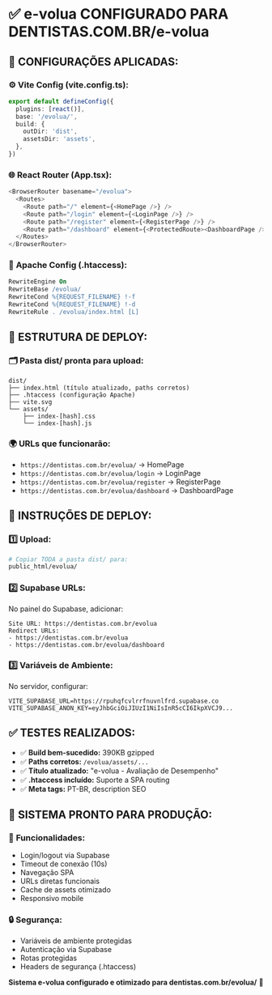 # ✅ e-volua CONFIGURADO PARA DENTISTAS.COM.BR/e-volua

## 🎯 **CONFIGURAÇÕES APLICADAS:**

### ⚙️ **Vite Config (vite.config.ts):**

```typescript
export default defineConfig({
  plugins: [react()],
  base: '/evolua/',
  build: {
    outDir: 'dist',
    assetsDir: 'assets',
  },
})
```

### 🌐 **React Router (App.tsx):**

```typescript
<BrowserRouter basename="/evolua">
  <Routes>
    <Route path="/" element={<HomePage />} />
    <Route path="/login" element={<LoginPage />} />
    <Route path="/register" element={<RegisterPage />} />
    <Route path="/dashboard" element={<ProtectedRoute><DashboardPage /></ProtectedRoute>} />
  </Routes>
</BrowserRouter>
```

### 🔧 **Apache Config (.htaccess):**

```apache
RewriteEngine On
RewriteBase /evolua/
RewriteCond %{REQUEST_FILENAME} !-f
RewriteCond %{REQUEST_FILENAME} !-d
RewriteRule . /evolua/index.html [L]
```

## 📁 **ESTRUTURA DE DEPLOY:**

### 🗂️ **Pasta dist/ pronta para upload:**

```text
dist/
├── index.html (título atualizado, paths corretos)
├── .htaccess (configuração Apache)
├── vite.svg
└── assets/
    ├── index-[hash].css
    └── index-[hash].js
```

### 🌍 **URLs que funcionarão:**

- `https://dentistas.com.br/evolua/` → HomePage
- `https://dentistas.com.br/evolua/login` → LoginPage  
- `https://dentistas.com.br/evolua/register` → RegisterPage
- `https://dentistas.com.br/evolua/dashboard` → DashboardPage

## 🚀 **INSTRUÇÕES DE DEPLOY:**

### 1️⃣ **Upload:**

```bash
# Copiar TODA a pasta dist/ para:
public_html/evolua/
```

### 2️⃣ **Supabase URLs:**

No painel do Supabase, adicionar:

```text
Site URL: https://dentistas.com.br/evolua
Redirect URLs: 
- https://dentistas.com.br/evolua
- https://dentistas.com.br/evolua/dashboard
```

### 3️⃣ **Variáveis de Ambiente:**

No servidor, configurar:

```env
VITE_SUPABASE_URL=https://rpuhqfcvlrrfnuvnlfrd.supabase.co
VITE_SUPABASE_ANON_KEY=eyJhbGciOiJIUzI1NiIsInR5cCI6IkpXVCJ9...
```

## ✅ **TESTES REALIZADOS:**

- ✅ **Build bem-sucedido:** 390KB gzipped
- ✅ **Paths corretos:** `/evolua/assets/...`
- ✅ **Título atualizado:** "e-volua - Avaliação de Desempenho"
- ✅ **.htaccess incluído:** Suporte a SPA routing
- ✅ **Meta tags:** PT-BR, description SEO

## 🎉 **SISTEMA PRONTO PARA PRODUÇÃO:**

### 🌟 **Funcionalidades:**

- Login/logout via Supabase
- Timeout de conexão (10s)
- Navegação SPA
- URLs diretas funcionais
- Cache de assets otimizado
- Responsivo mobile

### 🔒 **Segurança:**

- Variáveis de ambiente protegidas
- Autenticação via Supabase
- Rotas protegidas
- Headers de segurança (.htaccess)

**Sistema e-volua configurado e otimizado para dentistas.com.br/evolua/** 🚀
